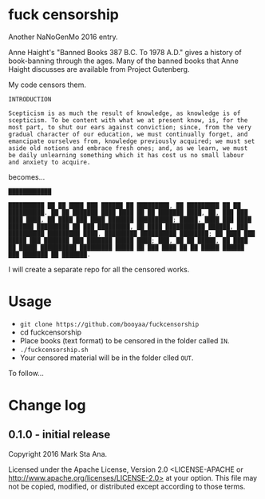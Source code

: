 # fuck censorship

Another NaNoGenMo 2016 entry.

Anne Haight's "Banned Books 387 B.C. To 1978 A.D." gives a history of
book-banning through the ages. Many of the banned books that Anne Haight
discusses are available from Project Gutenberg.

My code censors them.

```
INTRODUCTION

Scepticism is as much the result of knowledge, as knowledge is of
scepticism. To be content with what we at present know, is, for the
most part, to shut our ears against conviction; since, from the very
gradual character of our education, we must continually forget, and
emancipate ourselves from, knowledge previously acquired; we must set
aside old notions and embrace fresh ones; and, as we learn, we must
be daily unlearning something which it has cost us no small labour
and anxiety to acquire.
```

becomes...

```
████████████

██████████ ██ ██ ████ ███ ██████ ██ █████████, ██ █████████ ██ ██
██████████. ██ ██ ███████ ████ ████ ██ ██ ███████ ████, ██, ███ ███
████ ████, ██ ████ ███ ████ ███████ ██████████; █████, ████ ███ ████
███████ █████████ ██ ███ █████████, ██ ████ ███████████ ██████, ███
██████████ █████████ ████, █████████ ██████████ ████████; ██ ████ ███
█████ ███ ███████ ███ ███████ █████ ████; ███, ██ ██ █████, ██ ████
██ █████ ██████████ █████████ █████ ██ ███ ████ ██ ██ █████ ██████
███ ███████ ██ ███████.
```

I will create a separate repo for all the censored works.

# Usage

- `git clone https://github.com/booyaa/fuckcensorship`
- cd fuckcensorship
- Place books (text format) to be censored in the folder called `IN`.
- `./fuckcensorship.sh`
- Your censored material will be in the folder clled `OUT`.

To follow...

# Change log

## 0.1.0 - initial release

Copyright 2016 Mark Sta Ana.

Licensed under the Apache License, Version 2.0 <LICENSE-APACHE or
http://www.apache.org/licenses/LICENSE-2.0> at your option. This file may not
be copied, modified, or distributed except according to those terms.
